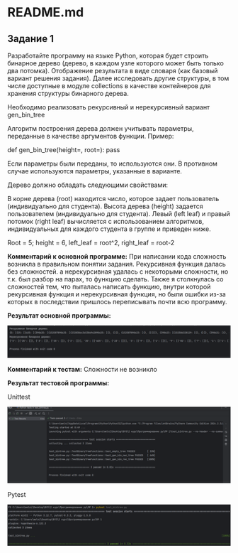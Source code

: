 # README.md

## Задание 1
Разработайте программу на языке Python, которая будет строить бинарное дерево (дерево, в каждом узле которого может быть только два потомка). Отображение результата в виде словаря (как базовый вариант решения задания). Далее исследовать другие структуры, в том числе доступные в модуле collections в качестве контейнеров для хранения структуры бинарного дерева. 

Необходимо реализовать рекурсивный и нерекурсивный вариант gen_bin_tree

Алгоритм построения дерева должен учитывать параметры, переданные в качестве аргументов функции. Пример: 

def gen_bin_tree(height=<number>, root=<number>):
    pass

Если параметры были переданы, то используются они. В противном случае используются параметры, указанные в варианте.

Дерево должно обладать следующими свойствами:

В корне дерева (root) находится число, которое задает пользователь (индивидуально для студента).
Высота дерева (height) задается пользователем (индивидуально для студента).
Левый (left leaf) и правый потомок (right leaf) вычисляется с использованием алгоритмов, индивидуальных для каждого студента в группе и приведен ниже.

Root = 5; height = 6, left_leaf = root^2, right_leaf = root-2

**Комментарий к основной программе:** При написании кода сложность возникла в правильном понятии задания. Рекурсивная функция далась без сложностей. а нерекурсивная удалась с некоторыми сложности, но т.к. был разбор на парах, то функцию сделать. Также я столкнулась со сложностей тем, что пыталась написать функцию, внутри которой рекурсивная функция и нерекурсивная функция, но были ошибки из-за которых в последствии пришлось переписывать почти всю программу.

**Результат основной программы:**

![code1](https://github.com/MelnikNO/programming-2c-2sem/blob/main/Screen/lr1-answer.png)

**Комментарий к тестам:** Сложности не возникло

**Результат тестовой программы:**

Unittest

![test_code1](https://github.com/MelnikNO/programming-2c-2sem/blob/main/Screen/lr1-unittest.png)

Pytest

![test_code1](https://github.com/MelnikNO/programming-2c-2sem/blob/main/Screen/lr1-pytest.png)
